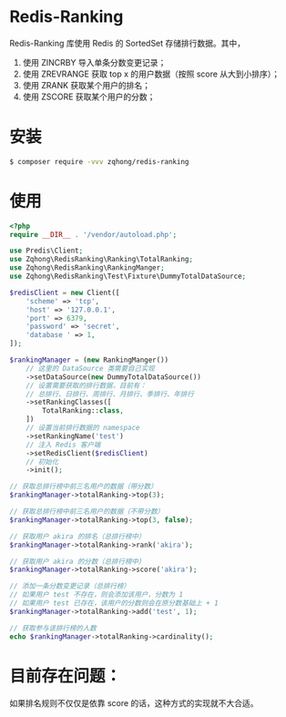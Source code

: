 # Redis-Ranking
Redis-Ranking 库使用 Redis 的 SortedSet 存储排行数据。其中，
1. 使用 ZINCRBY 导入单条分数变更记录；
2. 使用 ZREVRANGE 获取 top x 的用户数据（按照 score 从大到小排序）；
3. 使用 ZRANK 获取某个用户的排名；
4. 使用 ZSCORE 获取某个用户的分数；

# 安装
```bash
$ composer require -vvv zqhong/redis-ranking
```

# 使用
```php
<?php
require __DIR__ . '/vendor/autoload.php';

use Predis\Client;
use Zqhong\RedisRanking\Ranking\TotalRanking;
use Zqhong\RedisRanking\RankingManger;
use Zqhong\RedisRanking\Test\Fixture\DummyTotalDataSource;

$redisClient = new Client([
    'scheme' => 'tcp',
    'host' => '127.0.0.1',
    'port' => 6379,
    'password' => 'secret',
    'database ' => 1,
]);

$rankingManager = (new RankingManger())
    // 这里的 DataSource 类需要自己实现
    ->setDataSource(new DummyTotalDataSource())
    // 设置需要获取的排行数据，目前有：
    // 总排行、日排行、周排行、月排行、季排行、年排行
    ->setRankingClasses([
        TotalRanking::class,
    ])
    // 设置当前排行数据的 namespace
    ->setRankingName('test')
    // 注入 Redis 客户端
    ->setRedisClient($redisClient)
    // 初始化
    ->init();

// 获取总排行榜中前三名用户的数据（带分数）
$rankingManager->totalRanking->top(3);

// 获取总排行榜中前三名用户的数据（不带分数）
$rankingManager->totalRanking->top(3, false);

// 获取用户 akira 的排名（总排行榜中）
$rankingManager->totalRanking->rank('akira');

// 获取用户 akira 的分数（总排行榜中）
$rankingManager->totalRanking->score('akira');

// 添加一条分数变更记录（总排行榜）
// 如果用户 test 不存在，则会添加该用户，分数为 1
// 如果用户 test 已存在，该用户的分数则会在原分数基础上 + 1
$rankingManager->totalRanking->add('test', 1);

// 获取参与该排行榜的人数
echo $rankingManager->totalRanking->cardinality();
```

# 目前存在问题：
如果排名规则不仅仅是依靠 score 的话，这种方式的实现就不大合适。
